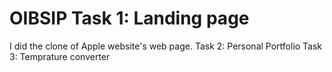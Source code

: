 # OIBSIP Task 1: Landing page 
I did the clone of Apple website's web page.
Task 2: Personal Portfolio
Task 3: Temprature converter 
